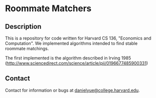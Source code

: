 # Roommate Matchers
## Description
This is a repository for code written for Harvard CS 136, "Economics and Computation". We implemented algorithms intended to find stable roommate matchings.

The first implemented is the algorithm described in Irving 1985 (http://www.sciencedirect.com/science/article/pii/0196677485900331)

## Contact
Contact for information or bugs at danielyue@college.harvard.edu.
